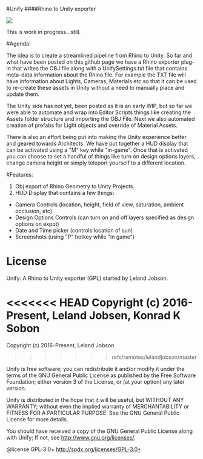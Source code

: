 #Unify
####Rhino to Unity exporter

![](https://github.com/ksobon/Unify/blob/master/_Icons/UnifyIcons-01.png?raw=true)

This is work in progress...still.

#Agenda:

The idea is to create a streamlined pipeline from Rhino to Unity. So far and what have been posted on this github page we have a Rhino exporter plug-in that writes the OBJ file along with a UnifySettings.txt file that contains meta-data information about the Rhino file. For example the TXT file will have information about Lights, Cameras, Materials etc so that it can be used to re-create these assets in Unity without a need to manually place and update them. 

The Unity side has not yet, been posted as it is an early WIP, but so far we were able to automate and wrap into Editor Scripts things like creating the Assets folder structure and importing the OBJ File. Next we also automated creation of prefabs for Light objects and override of Material Assets. 

There is also an effort being put into making the Unity experience better and geared towards Architects. We have put together a HUD display that can be activated using a "M" key while "in-game". Once that is activated you can choose to set a handful of things like turn on design options layers, change camera height or simply teleport yourself to a different location.

#Features:

1. Obj export of Rhino Geometry to Unity Projects. 
2. HUD Display that contains a few things:
  - Camera Controls (location, height, field of view, saturation, ambient occlusion, etc)
  - Design Options Controls (can turn on and off layers specified as design options on expot)
  - Date and Time picker (controls location of sun)
  - Screenshots (using "P" hotkey while "in game")

License
============

Unify: A Rhino to Unity exporter (GPL) started by Leland Jobson.

<<<<<<< HEAD
Copyright (c) 2016-Present, Leland Jobsen, Konrad K Sobon
=======
Copyright (c) 2016-Present, Leland Jobson
>>>>>>> refs/remotes/lelandjobson/master

Unify is free software; you can redistribute it and/or modify it under the terms of the GNU General Public License as published by the Free Software Foundation; either version 3 of the License, or (at your option) any later version.

Unify is distributed in the hope that it will be useful, but WITHOUT ANY WARRANTY; without even the implied warranty of MERCHANTABILITY or FITNESS FOR A PARTICULAR PURPOSE. See the GNU General Public License for more details.

You should have received a copy of the GNU General Public License along with Unify; If not, see http://www.gnu.org/licenses/.

@license GPL-3.0+ http://spdx.org/licenses/GPL-3.0+
